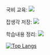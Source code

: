 
국비 교육: <a href="https://profile.intra.42.fr/users/chanhale" target="_blank"><img src="https://img.shields.io/badge/Seoul-FFFFFF?style=flat&logo=42&logoColor=000000"/></a>

잡생각 저장: <a href="https://medium.com/@chanhale" target="_blank"><img src="https://img.shields.io/badge/Medium-FFFFFF?style=flat&logo=Medium&logoColor=000000"/></a>

학습내용 정리: <a href="https://impartial-football-ec0.notion.site/Study-8304d464c65c49358c72684064694755" target="_blank"><img src="https://img.shields.io/badge/Notion-FFFFFF?style=flat&logo=Notion&logoColor=000000"/></a>


[![Top Langs](https://github-readme-stats.vercel.app/api/top-langs/?username=lee-chanah&layout=compact)](https://github.com/lee-chanah/github-readme-stats)
